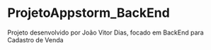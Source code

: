 # ProjetoAppstorm_BackEnd
Projeto desenvolvido por João Vitor Dias, focado em BackEnd para Cadastro de Venda
